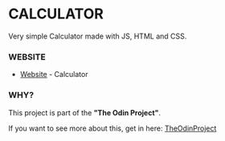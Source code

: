 # CALCULATOR

Very simple Calculator made with JS, HTML and CSS.

### WEBSITE

* [Website](https://covicale.github.io/Calculator/) - Calculator

### WHY?

This project is part of the **"The Odin Project"**.

If you want to see more about this, get in here: [TheOdinProject](https://www.theodinproject.com/)
